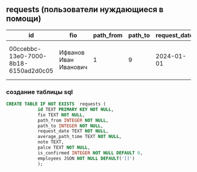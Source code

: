 ## requests (пользователи нуждающиеся в помощи)
|id|fio|path_from|path_to|request_date|average_path_time|note|place|is_confirmed|
|--|--|--|--|--|--|--|--|--|
| 00ccebbc-13e0-7000-8b18-6150ad2d0c05 |Ифванов Иван Иванович|1 | 9 | 2024-01-01 | 00:12:59 | заметка Раскажите о себе ....| (место вчтречи) У входных дверей/у турникетов/ | 0 |id сотрудников назначенных на заявку|

### создание таблицы sql
```sql
CREATE TABLE IF NOT EXISTS  requests (
            id TEXT PRIMARY KEY NOT NULL, 
            fio TEXT NOT NULL, 
            path_from INTEGER NOT NULL, 
            path_to INTEGER NOT NULL, 
            request_date TEXT NOT NULL, 
            average_path_time TEXT NOT NULL, 
            note TEXT, 
            palce TEXT NOT NULL, 
            is_confirmed INTEGER NOT NULL DEFAULT 0,
            employees JSON NOT NULL DEFAULT('[]') 
            );
```

